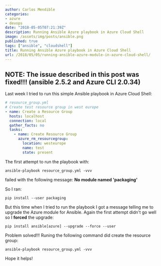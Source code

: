 ```yaml
---
author: Carlos Mendible
categories:
- azure
- devops
date: "2018-05-05T07:21:39Z"
description: Running Ansible Azure playbook in Azure Cloud Shell
image: /assets/img/posts/ansible.png
published: true
tags: ["ansible", "cloudshell"]
title: Running Ansible Azure playbook in Azure Cloud Shell
url: /2018/05/05/running-ansible-azure-module-in-azure-cloud-shell/
---
```


## **NOTE: The issue described in this post was fixed!!! (ansible 2.5.2 and Azure CLI 2.0.34)**

Last week I tried to run this simple Ansible playbook in Azure Cloud Shell:

``` yaml
# resource_group.yml
# Create test resource group in west europe
- name: Create a Resource Group
  hosts: localhost
  connection: local
  gather_facts: no
  tasks:
    - name: Create Resource Group
      azure_rm_resourcegroup:
        location: westeurope
        name: test
        state: present
```

The first attempt to run the playbook with:

``` shell
ansible-playbook resource_group.yml -vvv
```

failed with the following message: **No module named 'packaging'**

So I ran:

``` shell
pip install --user packaging
```

But this time when I tried to run the playbook I got a message telling me to upgrade the Azure module for Ansible. Again the first attempt didn't go well so I **forced** the upgrade:

``` shell
pip install ansible[azure] --upgrade --force --user
```

Problem solved!!! Runing the following command did create the resource group:

``` shell
ansible-playbook resource_group.yml -vvv
```

Hope it helps!
